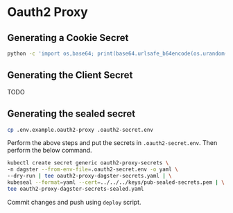 # Oauth2 Proxy

## Generating a Cookie Secret

```bash
python -c 'import os,base64; print(base64.urlsafe_b64encode(os.urandom(32)).decode())'
```

## Generating the Client Secret

TODO

## Generating the sealed secret

```bash
cp .env.example.oauth2-proxy .oauth2-secret.env
```

Perform the above steps and put the secrets in `.oauth2-secret.env`. Then perform the below command.

```bash
kubectl create secret generic oauth2-proxy-secrets \
-n dagster --from-env-file=.oauth2-secret.env -o yaml \
--dry-run | tee oauth2-proxy-dagster-secrets.yaml | \
kubeseal --format=yaml --cert=../../../keys/pub-sealed-secrets.pem | \
tee oauth2-proxy-dagster-secrets-sealed.yaml
```

Commit changes and push using `deploy` script.
